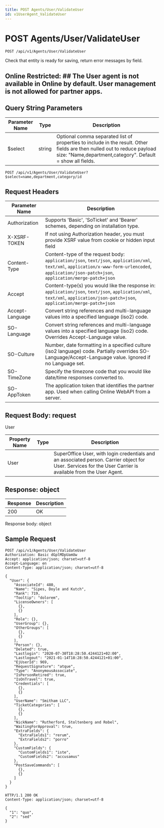 ```yaml
---
title: POST Agents/User/ValidateUser
id: v1UserAgent_ValidateUser
---
```


# POST Agents/User/ValidateUser

```http
POST /api/v1/Agents/User/ValidateUser
```

Check that entity is ready for saving, return error messages by field.



## Online Restricted: ## The User agent is not available in Online by default. User management is not allowed for partner apps.





## Query String Parameters

| Parameter Name | Type |  Description |
|----------------|------|--------------|
| $select | string |  Optional comma separated list of properties to include in the result. Other fields are then nulled out to reduce payload size: "Name,department,category". Default = show all fields. |

```http
POST /api/v1/Agents/User/ValidateUser?$select=name,department,category/id
```


## Request Headers

| Parameter Name | Description |
|----------------|-------------|
| Authorization  | Supports 'Basic', 'SoTicket' and 'Bearer' schemes, depending on installation type. |
| X-XSRF-TOKEN   | If not using Authorization header, you must provide XSRF value from cookie or hidden input field |
| Content-Type | Content-type of the request body: `application/json`, `text/json`, `application/xml`, `text/xml`, `application/x-www-form-urlencoded`, `application/json-patch+json`, `application/merge-patch+json` |
| Accept         | Content-type(s) you would like the response in: `application/json`, `text/json`, `application/xml`, `text/xml`, `application/json-patch+json`, `application/merge-patch+json` |
| Accept-Language | Convert string references and multi-language values into a specified language (iso2) code. |
| SO-Language | Convert string references and multi-language values into a specified language (iso2) code. Overrides Accept-Language value. |
| SO-Culture | Number, date formatting in a specified culture (iso2 language) code. Partially overrides SO-Language/Accept-Language value. Ignored if no Language set. |
| SO-TimeZone | Specify the timezone code that you would like date/time responses converted to. |
| SO-AppToken | The application token that identifies the partner app. Used when calling Online WebAPI from a server. |

## Request Body: request  

User 

| Property Name | Type |  Description |
|----------------|------|--------------|
| User |  | SuperOffice User, with login credentials and an associated person. <para /> Carrier object for User. Services for the User Carrier is available from the <see cref="T:SuperOffice.CRM.Services.IUserAgent">User Agent</see>. |


## Response: object



| Response | Description |
|----------------|-------------|
| 200 | OK |

Response body: object


## Sample Request

```http!
POST /api/v1/Agents/User/ValidateUser
Authorization: Basic dGplMDpUamUw
Accept: application/json; charset=utf-8
Accept-Language: en
Content-Type: application/json; charset=utf-8

{
  "User": {
    "AssociateId": 480,
    "Name": "Sipes, Doyle and Kutch",
    "Rank": 719,
    "Tooltip": "dolorem",
    "LicenseOwners": [
      {},
      {}
    ],
    "Role": {},
    "UserGroup": {},
    "OtherGroups": [
      {},
      {}
    ],
    "Person": {},
    "Deleted": true,
    "Lastlogin": "2020-07-30T18:28:50.4244121+02:00",
    "Lastlogout": "2021-01-14T18:28:50.4244121+01:00",
    "EjUserId": 969,
    "RequestSignature": "atque",
    "Type": "AnonymousAssociate",
    "IsPersonRetired": true,
    "IsOnTravel": true,
    "Credentials": [
      {},
      {}
    ],
    "UserName": "Smitham LLC",
    "TicketCategories": [
      {},
      {}
    ],
    "NickName": "Rutherford, Stoltenberg and Robel",
    "WaitingForApproval": true,
    "ExtraFields": {
      "ExtraFields1": "rerum",
      "ExtraFields2": "porro"
    },
    "CustomFields": {
      "CustomFields1": "iste",
      "CustomFields2": "accusamus"
    },
    "PostSaveCommands": [
      {},
      {}
    ]
  }
}
```

```http_
HTTP/1.1 200 OK
Content-Type: application/json; charset=utf-8

{
  "1": "quo",
  "2": "sed"
}
```